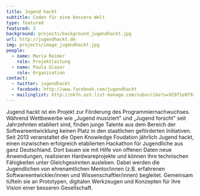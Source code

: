 ```yaml
---
title: Jugend hackt
subtitle: Coden für eine bessere Welt
type: featured
featured: 3
background: projects/background_jugendhackt.jpg
url: http://jugendhackt.de
img: projects/image_jugendhackt.jpg
people:
  - name: Maria Reimer
    role: Projektleitung
  - name: Paula Glaser
    role: Organisation
contact:
  - twitter: jugendhackt
  - facebook: http://www.facebook.com/jugendhackt
  - mailinglist: http://okfn.us5.list-manage.com/subscribe?u=929f1e07936386d34833e20d1&id=47735af82e
---
```


Jugend hackt ist ein Projekt zur Förderung des Programmiernachwuchses. Während Wettbewerbe wie „Jugend musiziert" und „Jugend forscht" seit Jahrzehnten etabliert sind, finden junge Talente aus dem Bereich der Softwareentwicklung keinen Platz in den staatlichen geförderten Initiativen. Seit 2013 veranstaltet die Open Knowledge Foudation jährlich Jugend hackt, einen inzwischen erfolgreich etablierten Hackathon für Jugendliche aus ganz Deutschland. Dort bauen sie mit Hilfe von offenen Daten neue Anwendungen, realisieren Hardwareprojekte und können ihre technischen Fähigkeiten unter Gleichgesinnten ausleben. Dabei werden die Jugendlichen von ehrenamtlichen Mentor/innen (z.B. erfahrenen Softwareentwickler/innen und Wissenschaftler/innen) begleitet. Gemeinsam tüfteln sie an Prototypen, digitalen Werkzeugen und Konzepten für ihre Vision einer besseren Gesellschaft.


